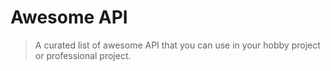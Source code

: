 # Awesome API

> A curated list of awesome API that you can use in your hobby project or professional project.


